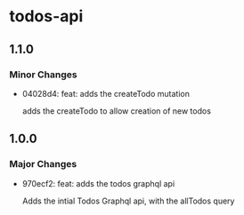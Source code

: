# todos-api

## 1.1.0

### Minor Changes

- 04028d4: feat: adds the createTodo mutation

  adds the createTodo to allow creation of new todos

## 1.0.0

### Major Changes

- 970ecf2: feat: adds the todos graphql api

  Adds the intial Todos Graphql api, with the
  allTodos query
